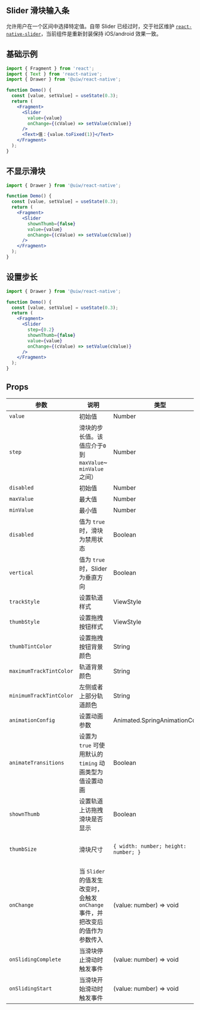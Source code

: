 Slider 滑块输入条
---

允许用户在一个区间中选择特定值。自带 Slider 已经过时，交于社区维护 [`react-native-slider`](https://github.com/react-native-community/react-native-slider)，当前组件是重新封装保持 iOS/android 效果一致。

## 基础示例

```jsx
import { Fragment } from 'react';
import { Text } from 'react-native';
import { Drawer } from '@uiw/react-native';

function Demo() {
  const [value, setValue] = useState(0.3);
  return (
    <Fragment>
      <Slider
        value={value}
        onChange={(cValue) => setValue(cValue)}
      />
      <Text>值：{value.toFixed(1)}</Text>
    </Fragment>
  );
}
```

## 不显示滑块

```jsx
import { Drawer } from '@uiw/react-native';

function Demo() {
  const [value, setValue] = useState(0.3);
  return (
    <Fragment>
      <Slider
        shownThumb={false}
        value={value}
        onChange={(cValue) => setValue(cValue)}
      />
    </Fragment>
  );
}
```

## 设置步长

```jsx
import { Drawer } from '@uiw/react-native';

function Demo() {
  const [value, setValue] = useState(0.3);
  return (
    <Fragment>
      <Slider
        step={0.2}
        shownThumb={false}
        value={value}
        onChange={(cValue) => setValue(cValue)}
      />
    </Fragment>
  );
}
```

## Props

| 参数 | 说明 | 类型 | 默认值 |
|------|------|-----|------|
| `value` | 初始值 | Number | - |
| `step` | 滑块的步长值。该值应介于`0`到 `maxValue`~ `minValue`之间） | Number | - |
| `disabled` | 初始值 | Number | - |
| `maxValue` | 最大值 | Number | `1` |
| `minValue` | 最小值 | Number | `0` |
| `disabled` | 值为 `true` 时，滑块为禁用状态 | Boolean | - |
| `vertical` | 值为 `true` 时，Slider 为垂直方向 | Boolean | - |
| `trackStyle` | 设置轨道样式 | ViewStyle | - |
| `thumbStyle` | 设置拖拽按钮样式 | ViewStyle | - |
| `thumbTintColor` | 设置拖拽按钮背景颜色 | String | - |
| `maximumTrackTintColor` | 轨道背景颜色 | String | - |
| `minimumTrackTintColor` | 左侧或者上部分轨道颜色 | String | - |
| `animationConfig` | 设置动画参数 | Animated.SpringAnimationConfig | - |
| `animateTransitions` | 设置为 `true` 可使用默认的 `timing` 动画类型为值设置动画 | Boolean | - |
| `shownThumb` | 设置轨道上访拖拽滑块是否显示| Boolean | - |
| `thumbSize` | 滑块尺寸 | `{ width: number; height: number; }` | `{ width: 20, height: 20 }` |
| `onChange` | 当 `Slider` 的值发生改变时，会触发 `onChange` 事件，并把改变后的值作为参数传入 | (value: number) => void | - |
| `onSlidingComplete` | 当滑块停止滑动时触发事件 | (value: number) => void | - |
| `onSlidingStart` | 当滑块开始滑动时触发事件 | (value: number) => void | - |
